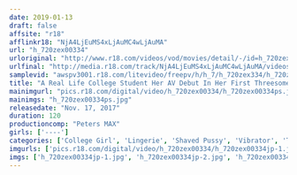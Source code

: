 ```yaml
---
date: 2019-01-13
draft: false
affsite: "r18"
afflinkr18: "NjA4LjEuMS4xLjAuMC4wLjAuMA"
url: "h_720zex00334"
urloriginal: "http://www.r18.com/videos/vod/movies/detail/-/id=h_720zex00334"
urlfinal: "http://media.r18.com/track/NjA4LjEuMS4xLjAuMC4wLjAuMA/videos/vod/movies/detail/-/id=h_720zex00334"
samplevid: "awspv3001.r18.com/litevideo/freepv/h/h_7/h_720zex334/h_720zex334_dmb_w.mp4"
title: "A Real Life College Student Her AV Debut In Her First Threesome, Once The Cumming Starts, It Will Never Stop! Hinako (Age 19)"
mainimgurl: "pics.r18.com/digital/video/h_720zex00334/h_720zex00334ps.jpg"
mainimgs: "h_720zex00334ps.jpg"
releasedate: "Nov. 17, 2017"
duration: 120
productioncomp: "Peters MAX"
girls: ['----']
categories: ['College Girl', 'Lingerie', 'Shaved Pussy', 'Vibrator', 'Threesome / Foursome', 'Hi-Def']
imgurls: ['pics.r18.com/digital/video/h_720zex00334/h_720zex00334jp-1.jpg', 'pics.r18.com/digital/video/h_720zex00334/h_720zex00334jp-2.jpg', 'pics.r18.com/digital/video/h_720zex00334/h_720zex00334jp-3.jpg', 'pics.r18.com/digital/video/h_720zex00334/h_720zex00334jp-4.jpg', 'pics.r18.com/digital/video/h_720zex00334/h_720zex00334jp-5.jpg', 'pics.r18.com/digital/video/h_720zex00334/h_720zex00334jp-6.jpg', 'pics.r18.com/digital/video/h_720zex00334/h_720zex00334jp-7.jpg', 'pics.r18.com/digital/video/h_720zex00334/h_720zex00334jp-8.jpg', 'pics.r18.com/digital/video/h_720zex00334/h_720zex00334jp-9.jpg', 'pics.r18.com/digital/video/h_720zex00334/h_720zex00334jp-10.jpg', 'pics.r18.com/digital/video/h_720zex00334/h_720zex00334jp-11.jpg', 'pics.r18.com/digital/video/h_720zex00334/h_720zex00334jp-12.jpg', 'pics.r18.com/digital/video/h_720zex00334/h_720zex00334jp-13.jpg', 'pics.r18.com/digital/video/h_720zex00334/h_720zex00334jp-14.jpg', 'pics.r18.com/digital/video/h_720zex00334/h_720zex00334jp-15.jpg', 'pics.r18.com/digital/video/h_720zex00334/h_720zex00334jp-16.jpg', 'pics.r18.com/digital/video/h_720zex00334/h_720zex00334jp-17.jpg', 'pics.r18.com/digital/video/h_720zex00334/h_720zex00334jp-18.jpg', 'pics.r18.com/digital/video/h_720zex00334/h_720zex00334jp-19.jpg', 'pics.r18.com/digital/video/h_720zex00334/h_720zex00334jp-20.jpg']
imgs: ['h_720zex00334jp-1.jpg', 'h_720zex00334jp-2.jpg', 'h_720zex00334jp-3.jpg', 'h_720zex00334jp-4.jpg', 'h_720zex00334jp-5.jpg', 'h_720zex00334jp-6.jpg', 'h_720zex00334jp-7.jpg', 'h_720zex00334jp-8.jpg', 'h_720zex00334jp-9.jpg', 'h_720zex00334jp-10.jpg', 'h_720zex00334jp-11.jpg', 'h_720zex00334jp-12.jpg', 'h_720zex00334jp-13.jpg', 'h_720zex00334jp-14.jpg', 'h_720zex00334jp-15.jpg', 'h_720zex00334jp-16.jpg', 'h_720zex00334jp-17.jpg', 'h_720zex00334jp-18.jpg', 'h_720zex00334jp-19.jpg', 'h_720zex00334jp-20.jpg']
---
```

